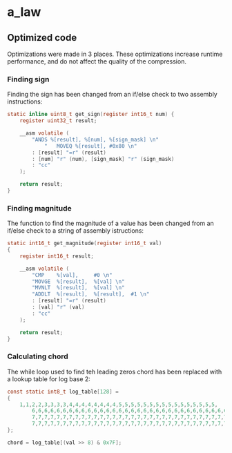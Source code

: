 # a_law

## Optimized code
Optimizations were made in 3 places. These optimizations increase runtime performance, and do not affect the quality of the compression.

### Finding sign
Finding the sign has been changed from an if/else check to two assembly instructions:
``` C
static inline uint8_t get_sign(register int16_t num) {
	register uint32_t result;

	__asm volatile (
		"ANDS %[result], %[num], %[sign_mask] \n" 
	    	"	MOVEQ %[result], #0x80 \n" 
		: [result] "=r" (result) 
		: [num] "r" (num), [sign_mask] "r" (sign_mask)
		: "cc"
	);

	return result;
}
```

### Finding magnitude
The function to find the magnitude of a value has been changed from an if/else check to a string of assembly istructions:
``` C
static int16_t get_magnitude(register int16_t val) 
{
	register int16_t result;

	__asm volatile (
		"CMP 	%[val], 	#0 \n"
		"MOVGE 	%[result], 	%[val] \n"
		"MVNLT 	%[result], 	%[val] \n"
		"ADDLT 	%[result], 	%[result], 	#1 \n"
		: [result] "=r" (result)
		: [val] "r" (val)
		: "cc"
	);

	return result;
}

```

### Calculating chord
The while loop used to find teh leading zeros chord has been replaced with a lookup table for log base 2:
``` C
const static int8_t log_table[128] =
{
	1,1,2,2,3,3,3,3,4,4,4,4,4,4,4,4,5,5,5,5,5,5,5,5,5,5,5,5,5,5,5,5,
     	6,6,6,6,6,6,6,6,6,6,6,6,6,6,6,6,6,6,6,6,6,6,6,6,6,6,6,6,6,6,6,6,
     	7,7,7,7,7,7,7,7,7,7,7,7,7,7,7,7,7,7,7,7,7,7,7,7,7,7,7,7,7,7,7,7,
     	7,7,7,7,7,7,7,7,7,7,7,7,7,7,7,7,7,7,7,7,7,7,7,7,7,7,7,7,7,7,7,7
};
```
``` C
chord = log_table[(val >> 8) & 0x7F];
```

